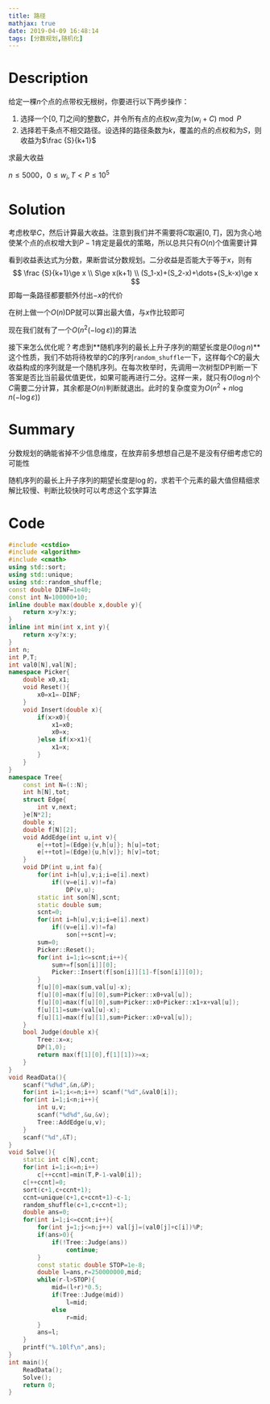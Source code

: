 ```yaml
---
title: 路径
mathjax: true
date: 2019-04-09 16:48:14
tags: [分数规划,随机化]
---
```


# Description

给定一棵$n$个点的点带权无根树，你要进行以下两步操作：

1. 选择一个$[0,T]$之间的整数$C$，并令所有点的点权$w_i$变为$(w_i + C) \bmod P$
2. 选择若干条点不相交路径。设选择的路径条数为$k$，覆盖的点的点权和为$S$，则收益为$\frac {S}{k+1}$

求最大收益

$n \le 5000$，$0 \le w_i,T < P\le 10^5$

<!-- more -->

# Solution

考虑枚举$C$，然后计算最大收益。注意到我们并不需要将$C$取遍$[0,T]$，因为贪心地使某个点的点权增大到$P-1$肯定是最优的策略，所以总共只有$O(n)$个值需要计算

看到收益表达式为分数，果断尝试分数规划。二分收益是否能大于等于$x$，则有
$$
\frac {S}{k+1}\ge x \\
S\ge x(k+1) \\
(S_1-x)+(S_2-x)+\dots+(S_k-x)\ge x
$$
即每一条路径都要额外付出$-x$的代价

在树上做一个$O(n)$DP就可以算出最大值，与$x$作比较即可

现在我们就有了一个$O(n^2 (-\log \varepsilon))​$的算法

接下来怎么优化呢？考虑到**随机序列的最长上升子序列的期望长度是$O(\log n)$**这个性质，我们不妨将待枚举的$C$的序列`random_shuffle`一下，这样每个$C$的最大收益构成的序列就是一个随机序列。在每次枚举时，先调用一次树型DP判断一下答案是否比当前最优值更优，如果可能再进行二分。这样一来，就只有$O(\log n)$个$C$需要二分计算，其余都是$O(n)$判断就退出。此时的复杂度变为$O(n^2 + n \log n (-\log \varepsilon))$

# Summary

分数规划的确能省掉不少信息维度，在放弃前多想想自己是不是没有仔细考虑它的可能性

随机序列的最长上升子序列的期望长度是$\log$的，求若干个元素的最大值但精细求解比较慢、判断比较快时可以考虑这个玄学算法

# Code

```c++
#include <cstdio>
#include <algorithm>
#include <cmath>
using std::sort;
using std::unique;
using std::random_shuffle;
const double DINF=1e40;
const int N=100000+10;
inline double max(double x,double y){
	return x>y?x:y;
}
inline int min(int x,int y){
	return x<y?x:y;
}
int n;
int P,T;
int val0[N],val[N];
namespace Picker{
	double x0,x1;
	void Reset(){
		x0=x1=-DINF;
	}
	void Insert(double x){
		if(x>x0){
			x1=x0;
			x0=x;
		}else if(x>x1){
			x1=x; 
		}
	}
}
namespace Tree{
	const int N=(::N);
	int h[N],tot;
	struct Edge{
		int v,next;
	}e[N*2];
	double x;
	double f[N][2];
	void AddEdge(int u,int v){
		e[++tot]=(Edge){v,h[u]}; h[u]=tot;
		e[++tot]=(Edge){u,h[v]}; h[v]=tot;
	}
	void DP(int u,int fa){
		for(int i=h[u],v;i;i=e[i].next)
			if((v=e[i].v)!=fa)
				DP(v,u);
		static int son[N],scnt;
		static double sum;
		scnt=0;
		for(int i=h[u],v;i;i=e[i].next)
			if((v=e[i].v)!=fa)
				son[++scnt]=v;
		sum=0;
		Picker::Reset();
		for(int i=1;i<=scnt;i++){
			sum+=f[son[i]][0];
			Picker::Insert(f[son[i]][1]-f[son[i]][0]);
		}
		f[u][0]=max(sum,val[u]-x);
		f[u][0]=max(f[u][0],sum+Picker::x0+val[u]);
		f[u][0]=max(f[u][0],sum+Picker::x0+Picker::x1+x+val[u]);
		f[u][1]=sum+(val[u]-x);
		f[u][1]=max(f[u][1],sum+Picker::x0+val[u]);
	}
	bool Judge(double x){
		Tree::x=x;
		DP(1,0);
		return max(f[1][0],f[1][1])>=x;
	}
}
void ReadData(){
	scanf("%d%d",&n,&P);
	for(int i=1;i<=n;i++) scanf("%d",&val0[i]);
	for(int i=1;i<n;i++){
		int u,v;
		scanf("%d%d",&u,&v);
		Tree::AddEdge(u,v);
	}
	scanf("%d",&T);
}
void Solve(){
	static int c[N],ccnt;
	for(int i=1;i<=n;i++)
		c[++ccnt]=min(T,P-1-val0[i]);
	c[++ccnt]=0;
	sort(c+1,c+ccnt+1);
	ccnt=unique(c+1,c+ccnt+1)-c-1;
	random_shuffle(c+1,c+ccnt+1);
	double ans=0;
	for(int i=1;i<=ccnt;i++){
		for(int j=1;j<=n;j++) val[j]=(val0[j]+c[i])%P;
		if(ans>0){
			if(!Tree::Judge(ans))
				continue;
		}
		const static double STOP=1e-8;
		double l=ans,r=250000000,mid;
		while(r-l>STOP){
			mid=(l+r)*0.5;
			if(Tree::Judge(mid))
				l=mid;
			else
				r=mid;
		}
		ans=l;
	}
	printf("%.10lf\n",ans);
}
int main(){
	ReadData();
	Solve();
	return 0;
}
```

